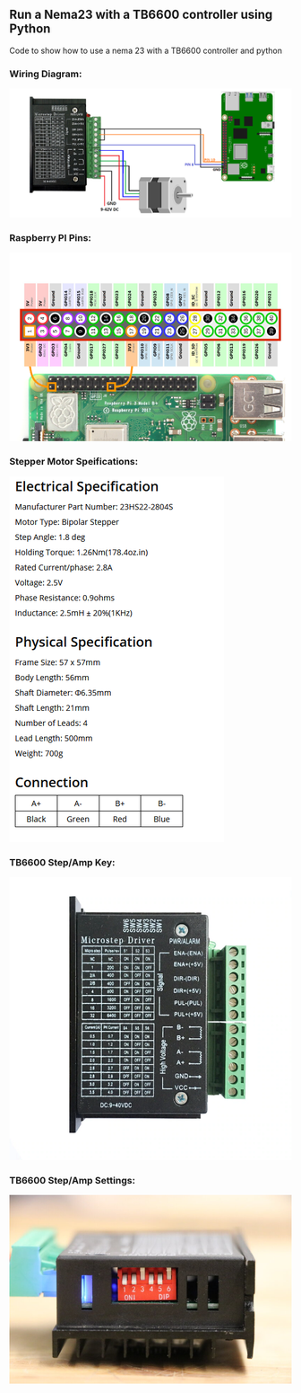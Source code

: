 ## Run a Nema23 with a TB6600 controller using Python
Code to show how to use a nema 23 with a TB6600 controller and python

### Wiring Diagram:
<a href="https://github.com/danielwilczak101/Nema23_TB6600_Python/blob/media/images/stepper_motor_wire_diagram.png">
<img  src="https://github.com/danielwilczak101/Nema23_TB6600_Python/blob/media/images/stepper_motor_wire_diagram.png" width="900px"></a>

### Raspberry PI Pins:
<a href="https://github.com/danielwilczak101/Nema23_TB6600_Python/blob/media/images/Raspberry-Pi-GPIO-Header-with-Photo.png">
<img  src="https://github.com/danielwilczak101/Nema23_TB6600_Python/blob/media/images/Raspberry-Pi-GPIO-Header-with-Photo.png" width="900px"></a>


### Stepper Motor Speifications:
<a href="https://github.com/danielwilczak101/Nema23_TB6600_Python/blob/media/images/specifications_23HS22-2804S.png">
<img  src="https://github.com/danielwilczak101/Nema23_TB6600_Python/blob/media/images/specifications_23HS22-2804S.png"></a>

### TB6600 Step/Amp Key:
<a href="https://github.com/danielwilczak101/Nema23_TB6600_Python/blob/media/images/tb6600.jpg">
<img  src="https://github.com/danielwilczak101/Nema23_TB6600_Python/blob/media/images/tb6600.jpg"></a>

### TB6600 Step/Amp Settings:
<a href="https://github.com/danielwilczak101/Nema23_TB6600_Python/blob/media/images/Nema23_Setting_config.jpg">
<img  src="https://github.com/danielwilczak101/Nema23_TB6600_Python/blob/media/images/Nema23_Setting_config.jpg" width="900px"></a>






